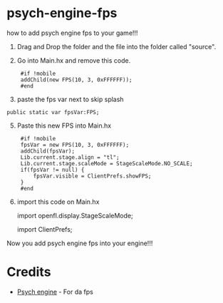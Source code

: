 # psych-engine-fps 
 
how to add psych engine fps to your game!!!  

1. Drag and Drop the folder and the file into the folder called "source".

2. Go into Main.hx and remove this code. 

		#if !mobile
		addChild(new FPS(10, 3, 0xFFFFFF));
		#end 
		 
		 
4. paste the fps var next to skip splash
```
public static var fpsVar:FPS;
```       

5. Paste this new FPS into Main.hx  
 
		#if !mobile
		fpsVar = new FPS(10, 3, 0xFFFFFF);
		addChild(fpsVar);
		Lib.current.stage.align = "tl";
		Lib.current.stage.scaleMode = StageScaleMode.NO_SCALE;
		if(fpsVar != null) {
			fpsVar.visible = ClientPrefs.showFPS;
		}
		#end

4. import this code on Main.hx 


	import openfl.display.StageScaleMode;
	
	import ClientPrefs; 
    
Now you add psych engine fps into your engine!!! 

# Credits  
- [Psych engine](https://github.com/ShadowMario/FNF-PsychEngine) - For da fps

